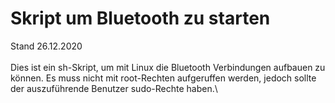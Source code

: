 # Skript um Bluetooth zu starten
Stand 26.12.2020\
\
Dies ist ein sh-Skript, um mit Linux die Bluetooth Verbindungen aufbauen zu können. Es muss nicht mit root-Rechten aufgeruffen werden, jedoch sollte der auszuführende Benutzer sudo-Rechte haben.\
